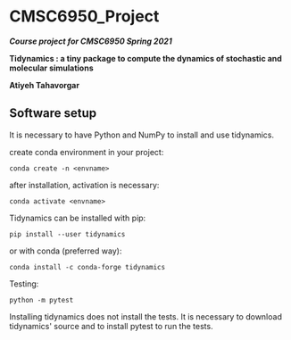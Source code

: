 # CMSC6950_Project
***Course project for CMSC6950 Spring 2021***

**Tidynamics : a tiny package to compute the dynamics of stochastic and molecular simulations**


**Atiyeh Tahavorgar**

## Software setup

It is necessary to have Python and NumPy to install and use tidynamics.

create conda environment in your project:

```
conda create -n <envname>
```

after installation, activation is necessary:

```
conda activate <envname>
```

Tidynamics can be installed with pip:

```
pip install --user tidynamics
```

or with conda (preferred way):

```
conda install -c conda-forge tidynamics
```
Testing:

```
python -m pytest
```
Installing tidynamics does not install the tests. It is necessary to download tidynamics' source and to install
pytest to run the tests.



